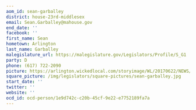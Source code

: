 ```yaml
---
aom_id: sean-garballey
district: house-23rd-middlesex
email: Sean.Garballey@mahouse.gov
end_date: ''
facebook: ''
first_name: Sean
hometown: Arlington
last_name: Garballey
malegislature_url: https://malegislature.gov/Legislators/Profile/S_G1
party: D
phone: (617) 722-2090
picture: https://arlington.wickedlocal.com/storyimage/WL/20170622/NEWS/170628603/AR/0/AR-170628603.jpg
square_picture: /img/legislators/square-pictures/sean-garballey.jpg
start_date: ''
twitter: ''
website: ''
ocd_id: ocd-person/1e9d742c-c20b-45cf-9e22-e7752189fa7a
---
```

